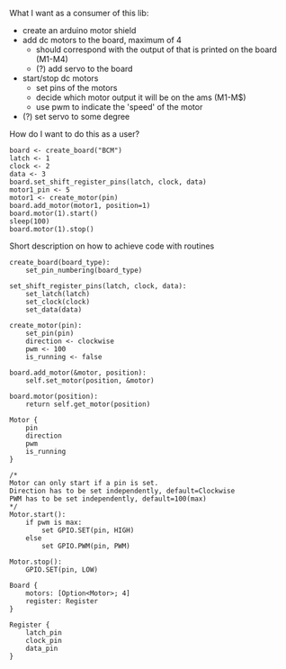 What I want as a consumer of this lib:

- create an arduino motor shield
- add dc motors to the board, maximum of 4
    - should correspond with the output of that is printed on the board (M1-M4)
    - (?) add servo to the board
- start/stop dc motors
    - set pins of the motors
    - decide which motor output it will be on the ams (M1-M$)
    - use pwm to indicate the 'speed' of the motor
- (?) set servo to some degree


How do I want to do this as a user?

```
board <- create_board("BCM")
latch <- 1
clock <- 2
data <- 3
board.set_shift_register_pins(latch, clock, data)
motor1_pin <- 5
motor1 <- create_motor(pin)
board.add_motor(motor1, position=1)
board.motor(1).start()
sleep(100)
board.motor(1).stop()
```

Short description on how to achieve code with routines

```
create_board(board_type):
    set_pin_numbering(board_type)
```

```
set_shift_register_pins(latch, clock, data):
    set_latch(latch)
    set_clock(clock)
    set_data(data)
```

```
create_motor(pin):
    set_pin(pin)
    direction <- clockwise
    pwm <- 100
    is_running <- false
```

```
board.add_motor(&motor, position):
    self.set_motor(position, &motor)  
```

```
board.motor(position):
    return self.get_motor(position)
```

```
Motor {
    pin
    direction
    pwm
    is_running
}
```

```
/*
Motor can only start if a pin is set.
Direction has to be set independently, default=Clockwise
PWM has to be set independently, default=100(max)
*/
Motor.start():
    if pwm is max:
        set GPIO.SET(pin, HIGH)
    else
        set GPIO.PWM(pin, PWM)
```

```
Motor.stop():
    GPIO.SET(pin, LOW)
```

```
Board {
    motors: [Option<Motor>; 4]
    register: Register
}
```

```
Register {
    latch_pin
    clock_pin
    data_pin
}
```
